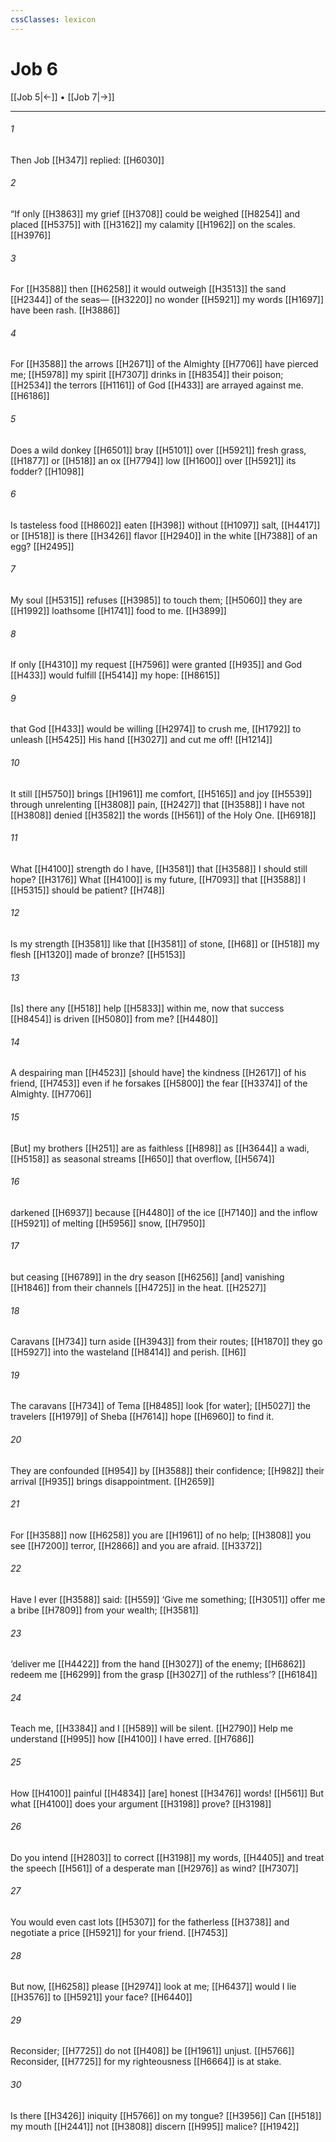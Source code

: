 ```yaml
---
cssClasses: lexicon
---
```


# Job 6

[[Job 5|←]] • [[Job 7|→]]

---

###### 1
Then Job [[H347]] replied: [[H6030]]

###### 2
“If only [[H3863]] my grief [[H3708]] could be weighed [[H8254]] and  placed [[H5375]] with [[H3162]] my calamity [[H1962]] on the scales. [[H3976]]

###### 3
For [[H3588]] then [[H6258]] it would outweigh [[H3513]] the sand [[H2344]] of the seas— [[H3220]] no wonder [[H5921]] my words [[H1697]] have been rash. [[H3886]]

###### 4
For [[H3588]] the arrows [[H2671]] of the Almighty [[H7706]] have pierced me; [[H5978]] my spirit [[H7307]] drinks in [[H8354]] their poison; [[H2534]] the terrors [[H1161]] of God [[H433]] are arrayed against me. [[H6186]]

###### 5
Does a wild donkey [[H6501]] bray [[H5101]] over [[H5921]] fresh grass, [[H1877]] or [[H518]] an ox [[H7794]] low [[H1600]] over [[H5921]] its fodder? [[H1098]]

###### 6
Is tasteless food [[H8602]] eaten [[H398]] without [[H1097]] salt, [[H4417]] or [[H518]] is there [[H3426]] flavor [[H2940]] in the white [[H7388]] of an egg? [[H2495]]

###### 7
My soul [[H5315]] refuses [[H3985]] to touch them; [[H5060]] they are [[H1992]] loathsome [[H1741]] food to me. [[H3899]]

###### 8
If only [[H4310]] my request [[H7596]] were granted [[H935]] and God [[H433]] would fulfill [[H5414]] my hope: [[H8615]]

###### 9
that God [[H433]] would be willing [[H2974]] to crush me, [[H1792]] to unleash [[H5425]] His hand [[H3027]] and cut me off! [[H1214]]

###### 10
It still [[H5750]] brings [[H1961]] me comfort, [[H5165]] and joy [[H5539]] through unrelenting [[H3808]] pain, [[H2427]] that [[H3588]] I have not [[H3808]] denied [[H3582]] the words [[H561]] of the Holy One. [[H6918]]

###### 11
What [[H4100]] strength do I have, [[H3581]] that [[H3588]] I should still hope? [[H3176]] What [[H4100]] is my future, [[H7093]] that [[H3588]] I [[H5315]] should be patient? [[H748]]

###### 12
Is my strength [[H3581]] like that [[H3581]] of stone, [[H68]] or [[H518]] my flesh [[H1320]] made of bronze? [[H5153]]

###### 13
[Is] there any [[H518]] help [[H5833]] within me,  now that success [[H8454]] is driven [[H5080]] from me? [[H4480]]

###### 14
A despairing man [[H4523]] [should have] the kindness [[H2617]] of his friend, [[H7453]] even if he forsakes [[H5800]] the fear [[H3374]] of the Almighty. [[H7706]]

###### 15
[But] my brothers [[H251]] are as faithless [[H898]] as [[H3644]] a wadi, [[H5158]] as seasonal streams [[H650]] that overflow, [[H5674]]

###### 16
darkened [[H6937]] because [[H4480]] of the ice [[H7140]] and the inflow [[H5921]] of melting [[H5956]] snow, [[H7950]]

###### 17
but ceasing [[H6789]] in the dry season [[H6256]] [and] vanishing [[H1846]] from their channels [[H4725]] in the heat. [[H2527]]

###### 18
Caravans [[H734]] turn aside [[H3943]] from their routes; [[H1870]] they go [[H5927]] into the wasteland [[H8414]] and perish. [[H6]]

###### 19
The caravans [[H734]] of Tema [[H8485]] look [for water]; [[H5027]] the travelers [[H1979]] of Sheba [[H7614]] hope [[H6960]] to find it. 

###### 20
They are confounded [[H954]] by [[H3588]] their confidence; [[H982]] their arrival [[H935]] brings disappointment. [[H2659]]

###### 21
For [[H3588]] now [[H6258]] you are [[H1961]] of no help; [[H3808]] you see [[H7200]] terror, [[H2866]] and you are afraid. [[H3372]]

###### 22
Have I ever [[H3588]] said: [[H559]] ‘Give me something; [[H3051]] offer me a bribe [[H7809]] from your wealth; [[H3581]]

###### 23
‘deliver me [[H4422]] from the hand [[H3027]] of the enemy; [[H6862]] redeem me [[H6299]] from the grasp [[H3027]] of the ruthless’? [[H6184]]

###### 24
Teach me, [[H3384]] and I [[H589]] will be silent. [[H2790]] Help me understand [[H995]] how [[H4100]] I have erred. [[H7686]]

###### 25
How [[H4100]] painful [[H4834]] [are] honest [[H3476]] words! [[H561]] But what [[H4100]] does your argument [[H3198]] prove? [[H3198]]

###### 26
Do you intend [[H2803]] to correct [[H3198]] my words, [[H4405]] and treat the speech [[H561]] of a desperate man [[H2976]] as wind? [[H7307]]

###### 27
You would even cast lots [[H5307]] for the fatherless [[H3738]] and negotiate a price [[H5921]] for your friend. [[H7453]]

###### 28
But now, [[H6258]] please [[H2974]] look at me; [[H6437]] would I lie [[H3576]] to [[H5921]] your face? [[H6440]]

###### 29
Reconsider; [[H7725]] do not [[H408]] be [[H1961]] unjust. [[H5766]] Reconsider, [[H7725]] for my righteousness [[H6664]] is at stake. 

###### 30
Is there [[H3426]] iniquity [[H5766]] on my tongue? [[H3956]] Can [[H518]] my mouth [[H2441]] not [[H3808]] discern [[H995]] malice? [[H1942]]

